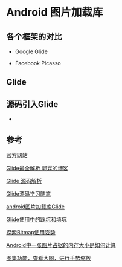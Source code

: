 # Android 图片加载库

## 各个框架的对比

* Google Glide 

* Facebook Picasso

## Glide

## 源码引入Glide

* 

## 参考

[官方网站](http://bumptech.github.io/glide/)

[Glide最全解析 郭霖的博客](https://blog.csdn.net/sinyu890807/column/info/15318)

[Glide 源码解析](https://github.com/android-cn/android-open-project-analysis/tree/master/tool-lib/image-cache/glide)

[Glide源码学习随笔](https://www.jianshu.com/p/e01f68802604)

[android图片加载库Glide](https://yq.aliyun.com/articles/63689/)

[Glide使用中的踩坑和填坑](http://www.zwdroid.top/2016/10/16/issues%20in%20using%20Glide/)

[探索Bitmap使用姿势](https://juejin.im/post/5c56bd57f265da2dc5388f33)

[Android中一张图片占据的内存大小是如何计算](https://juejin.im/post/5bc406b9f265da0aa664ea1e)

[图集功能，查看大图，进行手势缩放](https://github.com/crazyandcoder/ImageZoom)
